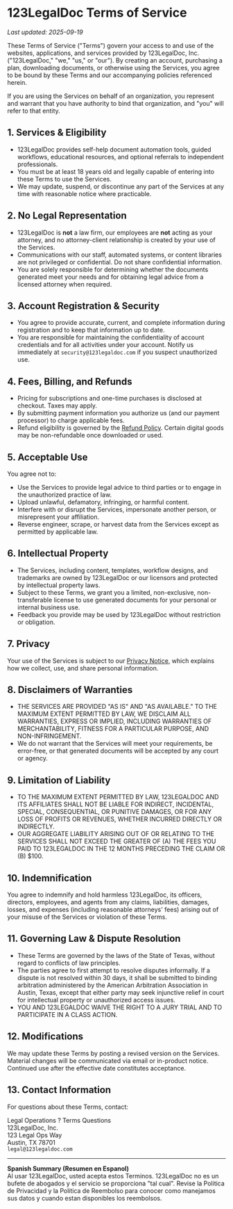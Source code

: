 # 123LegalDoc Terms of Service

_Last updated: 2025-09-19_

These Terms of Service ("Terms") govern your access to and use of the websites, applications, and services provided by 123LegalDoc, Inc. ("123LegalDoc," "we," "us," or "our"). By creating an account, purchasing a plan, downloading documents, or otherwise using the Services, you agree to be bound by these Terms and our accompanying policies referenced herein.

If you are using the Services on behalf of an organization, you represent and warrant that you have authority to bind that organization, and "you" will refer to that entity.

## 1. Services & Eligibility
- 123LegalDoc provides self-help document automation tools, guided workflows, educational resources, and optional referrals to independent professionals.
- You must be at least 18 years old and legally capable of entering into these Terms to use the Services.
- We may update, suspend, or discontinue any part of the Services at any time with reasonable notice where practicable.

## 2. No Legal Representation
- 123LegalDoc is **not** a law firm, our employees are **not** acting as your attorney, and no attorney-client relationship is created by your use of the Services.
- Communications with our staff, automated systems, or content libraries are not privileged or confidential. Do not share confidential information.
- You are solely responsible for determining whether the documents generated meet your needs and for obtaining legal advice from a licensed attorney when required.

## 3. Account Registration & Security
- You agree to provide accurate, current, and complete information during registration and to keep that information up to date.
- You are responsible for maintaining the confidentiality of account credentials and for all activities under your account. Notify us immediately at `security@123legaldoc.com` if you suspect unauthorized use.

## 4. Fees, Billing, and Refunds
- Pricing for subscriptions and one-time purchases is disclosed at checkout. Taxes may apply.
- By submitting payment information you authorize us (and our payment processor) to charge applicable fees.
- Refund eligibility is governed by the [Refund Policy](./refund-policy.md). Certain digital goods may be non-refundable once downloaded or used.

## 5. Acceptable Use
You agree not to:
- Use the Services to provide legal advice to third parties or to engage in the unauthorized practice of law.
- Upload unlawful, defamatory, infringing, or harmful content.
- Interfere with or disrupt the Services, impersonate another person, or misrepresent your affiliation.
- Reverse engineer, scrape, or harvest data from the Services except as permitted by applicable law.

## 6. Intellectual Property
- The Services, including content, templates, workflow designs, and trademarks are owned by 123LegalDoc or our licensors and protected by intellectual property laws.
- Subject to these Terms, we grant you a limited, non-exclusive, non-transferable license to use generated documents for your personal or internal business use.
- Feedback you provide may be used by 123LegalDoc without restriction or obligation.

## 7. Privacy
Your use of the Services is subject to our [Privacy Notice](./privacy-notice.md), which explains how we collect, use, and share personal information.

## 8. Disclaimers of Warranties
- THE SERVICES ARE PROVIDED "AS IS" AND "AS AVAILABLE." TO THE MAXIMUM EXTENT PERMITTED BY LAW, WE DISCLAIM ALL WARRANTIES, EXPRESS OR IMPLIED, INCLUDING WARRANTIES OF MERCHANTABILITY, FITNESS FOR A PARTICULAR PURPOSE, AND NON-INFRINGEMENT.
- We do not warrant that the Services will meet your requirements, be error-free, or that generated documents will be accepted by any court or agency.

## 9. Limitation of Liability
- TO THE MAXIMUM EXTENT PERMITTED BY LAW, 123LEGALDOC AND ITS AFFILIATES SHALL NOT BE LIABLE FOR INDIRECT, INCIDENTAL, SPECIAL, CONSEQUENTIAL, OR PUNITIVE DAMAGES, OR FOR ANY LOSS OF PROFITS OR REVENUES, WHETHER INCURRED DIRECTLY OR INDIRECTLY.
- OUR AGGREGATE LIABILITY ARISING OUT OF OR RELATING TO THE SERVICES SHALL NOT EXCEED THE GREATER OF (A) THE FEES YOU PAID TO 123LEGALDOC IN THE 12 MONTHS PRECEDING THE CLAIM OR (B) $100.

## 10. Indemnification
You agree to indemnify and hold harmless 123LegalDoc, its officers, directors, employees, and agents from any claims, liabilities, damages, losses, and expenses (including reasonable attorneys' fees) arising out of your misuse of the Services or violation of these Terms.

## 11. Governing Law & Dispute Resolution
- These Terms are governed by the laws of the State of Texas, without regard to conflicts of law principles.
- The parties agree to first attempt to resolve disputes informally. If a dispute is not resolved within 30 days, it shall be submitted to binding arbitration administered by the American Arbitration Association in Austin, Texas, except that either party may seek injunctive relief in court for intellectual property or unauthorized access issues.
- YOU AND 123LEGALDOC WAIVE THE RIGHT TO A JURY TRIAL AND TO PARTICIPATE IN A CLASS ACTION.

## 12. Modifications
We may update these Terms by posting a revised version on the Services. Material changes will be communicated via email or in-product notice. Continued use after the effective date constitutes acceptance.

## 13. Contact Information
For questions about these Terms, contact:

Legal Operations ? Terms Questions  
123LegalDoc, Inc.  
123 Legal Ops Way  
Austin, TX 78701  
`legal@123legaldoc.com`

---

**Spanish Summary (Resumen en Espanol)**  
Al usar 123LegalDoc, usted acepta estos Terminos. 123LegalDoc no es un bufete de abogados y el servicio se proporciona "tal cual". Revise la Politica de Privacidad y la Politica de Reembolso para conocer como manejamos sus datos y cuando estan disponibles los reembolsos.
